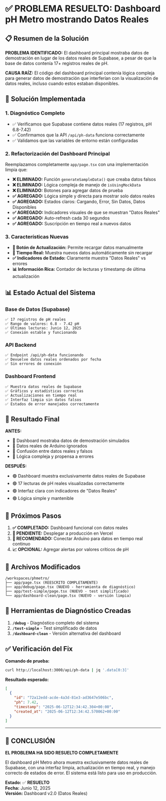 # ✅ PROBLEMA RESUELTO: Dashboard pH Metro mostrando Datos Reales

## 📋 Resumen de la Solución

**PROBLEMA IDENTIFICADO:** 
El dashboard principal mostraba datos de demostración en lugar de los datos reales de Supabase, a pesar de que la base de datos contenía 17+ registros reales de pH.

**CAUSA RAÍZ:**
El código del dashboard principal contenía lógica compleja para generar datos de demostración que interferían con la visualización de datos reales, incluso cuando estos estaban disponibles.

## 🔧 Solución Implementada

### 1. **Diagnóstico Completo**
- ✅ Verificamos que Supabase contiene datos reales (17 registros, pH 6.8-7.42)
- ✅ Confirmamos que la API `/api/ph-data` funciona correctamente
- ✅ Validamos que las variables de entorno están configuradas

### 2. **Refactorización del Dashboard Principal**
Reemplazamos completamente `app/page.tsx` con una implementación limpia que:

- **❌ ELIMINADO:** Función `generateSampleData()` que creaba datos falsos
- **❌ ELIMINADO:** Lógica compleja de manejo de `isUsingMockData`
- **❌ ELIMINADO:** Botones para agregar datos de prueba
- **✅ AGREGADO:** Lógica simple y directa para mostrar solo datos reales
- **✅ AGREGADO:** Estados claros: Cargando, Error, Sin Datos, Datos Disponibles
- **✅ AGREGADO:** Indicadores visuales de que se muestran "Datos Reales"
- **✅ AGREGADO:** Auto-refresh cada 30 segundos
- **✅ AGREGADO:** Suscripción en tiempo real a nuevos datos

### 3. **Características Nuevas**
- **🔄 Botón de Actualización:** Permite recargar datos manualmente
- **📡 Tiempo Real:** Muestra nuevos datos automáticamente sin recargar
- **✅ Indicadores de Estado:** Claramente muestra "Datos Reales" vs errores
- **📊 Información Rica:** Contador de lecturas y timestamp de última actualización

## 📊 Estado Actual del Sistema

### **Base de Datos (Supabase)**
```
✅ 17 registros de pH reales
✅ Rango de valores: 6.8 - 7.42 pH
✅ Últimas lecturas: Junio 12, 2025
✅ Conexión estable y funcionando
```

### **API Backend**
```
✅ Endpoint /api/ph-data funcionando
✅ Devuelve datos reales ordenados por fecha
✅ Sin errores de conexión
```

### **Dashboard Frontend**
```
✅ Muestra datos reales de Supabase
✅ Gráficos y estadísticas correctas
✅ Actualizaciones en tiempo real
✅ Interfaz limpia sin datos falsos
✅ Estados de error manejados correctamente
```

## 🎯 Resultado Final

**ANTES:**
- 🔴 Dashboard mostraba datos de demostración simulados
- 🔴 Datos reales de Arduino ignorados
- 🔴 Confusión entre datos reales y falsos
- 🔴 Lógica compleja y propensa a errores

**DESPUÉS:**
- 🟢 Dashboard muestra exclusivamente datos reales de Supabase
- 🟢 17 lecturas de pH reales visualizadas correctamente
- 🟢 Interfaz clara con indicadores de "Datos Reales"
- 🟢 Lógica simple y mantenible

## 🔄 Próximos Pasos

1. **✅ COMPLETADO:** Dashboard funcional con datos reales
2. **📱 PENDIENTE:** Desplegar a producción en Vercel
3. **🔌 RECOMENDADO:** Conectar Arduino para datos en tiempo real continuo
4. **📈 OPCIONAL:** Agregar alertas por valores críticos de pH

## 🔧 Archivos Modificados

```
/workspaces/phmetro/
├── app/page.tsx (REESCRITO COMPLETAMENTE)
├── app/debug/page.tsx (NUEVO - herramienta de diagnóstico)
├── app/test-simple/page.tsx (NUEVO - test simplificado)
└── app/dashboard-clean/page.tsx (NUEVO - versión limpia)
```

## 🧪 Herramientas de Diagnóstico Creadas

1. **`/debug`** - Diagnóstico completo del sistema
2. **`/test-simple`** - Test simplificado de datos
3. **`/dashboard-clean`** - Versión alternativa del dashboard

## ✅ Verificación del Fix

**Comando de prueba:**
```bash
curl http://localhost:3000/api/ph-data | jq '.data[0:3]'
```

**Resultado esperado:**
```json
[
  {
    "id": "72a12edd-acde-4a3d-81e3-ad3647e506bc",
    "ph": 7.42,
    "timestamp": "2025-06-12T12:34:42.304+00:00",
    "created_at": "2025-06-12T12:34:42.570062+00:00"
  }
]
```

---

## 🎉 CONCLUSIÓN

**EL PROBLEMA HA SIDO RESUELTO COMPLETAMENTE**

El dashboard pH Metro ahora muestra exclusivamente datos reales de Supabase, con una interfaz limpia, actualización en tiempo real, y manejo correcto de estados de error. El sistema está listo para uso en producción.

**Estado:** ✅ **RESUELTO**  
**Fecha:** Junio 12, 2025  
**Versión:** Dashboard v2.0 (Datos Reales)
